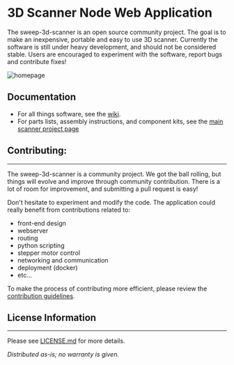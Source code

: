 # 3D Scanner Node Web Application 
The sweep-3d-scanner is an open source community project. The goal is to make an inexpensive, portable and easy to use 3D scanner. Currently the software is still under heavy development, and should not be considered stable. Users are encouraged to experiment with the software, report bugs and contribute fixes!

![homepage](https://s3.amazonaws.com/scanse/3D-Scanner/docs/imgs/webapp/homepage_1.PNG)

## Documentation
- For all things software, see the [wiki](https://github.com/scanse/sweep-3d-scanner/wiki).
- For parts lists, assembly instructions, and component kits, see the [main scanner project page](http://scanse.io/3d-scanning-kit/)


## Contributing:
-------------------
The sweep-3d-scanner is a community project. We got the ball rolling, but things will evolve and improve through community contribution. There is a lot of room for improvement, and submitting a pull request is easy! 

Don't hesitate to experiment and modify the code. The application could really benefit from contributions related to:
- front-end design
- webserver
- routing
- python scripting
- stepper motor control
- networking and communication
- deployment (docker)
- etc...

To make the process of contributing more efficient, please review the [contribution guidelines](.github/CONTRIBUTING.md).


## License Information
-------------------

Please see [LICENSE.md](License.md) for more details.

*Distributed as-is; no warranty is given.*

